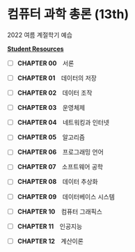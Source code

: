 # 컴퓨터 과학 총론 (13th)

2022 여름 계절학기 예습

[**Student Resources**](https://media.pearsoncmg.com/ph/esm/ecs_brylow_csao_13/cw/)

- [ ] **CHAPTER 00**&emsp;서론

- [ ] **CHAPTER 01**&emsp;데이터의 저장

- [ ] **CHAPTER 02**&emsp;데이터 조작

- [ ] **CHAPTER 03**&emsp;운영체제

- [ ] **CHAPTER 04**&emsp;네트워킹과 인터넷

- [ ] **CHAPTER 05**&emsp;알고리즘

- [ ] **CHAPTER 06**&emsp;프로그래밍 언어

- [ ] **CHAPTER 07**&emsp;소프트웨어 공학

- [ ] **CHAPTER 08**&emsp;데이터 추상화

- [ ] **CHAPTER 09**&emsp;데이터베이스 시스템

- [ ] **CHAPTER 10**&emsp;컴퓨터 그래픽스

- [ ] **CHAPTER 11**&emsp;인공지능

- [ ] **CHAPTER 12**&emsp;계산이론
